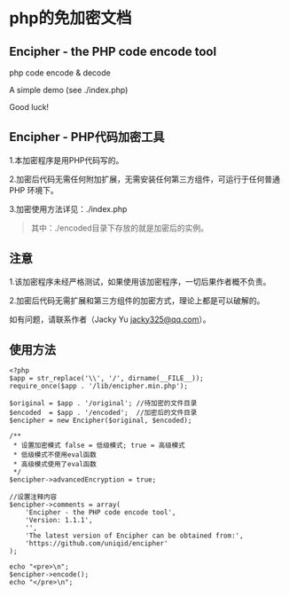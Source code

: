 # php的免加密文档
## Encipher - the PHP code encode tool ##

php code encode &amp; decode

A simple demo (see ./index.php)

Good luck!



## Encipher - PHP代码加密工具 ##

1.本加密程序是用PHP代码写的。

2.加密后代码无需任何附加扩展，无需安装任何第三方组件，可运行于任何普通 PHP 环境下。

3.加密使用方法详见：./index.php

> 其中：./encoded目录下存放的就是加密后的实例。



## 注意 ##

1.该加密程序未经严格测试，如果使用该加密程序，一切后果作者概不负责。

2.加密后代码无需扩展和第三方组件的加密方式，理论上都是可以破解的。

如有问题，请联系作者（Jacky Yu <jacky325@qq.com>）。
## 使用方法
```
<?php
$app = str_replace('\\', '/', dirname(__FILE__));
require_once($app . '/lib/encipher.min.php');
 
$original = $app . '/original'; //待加密的文件目录
$encoded  = $app . '/encoded';  //加密后的文件目录
$encipher = new Encipher($original, $encoded);
 
/**
 * 设置加密模式 false = 低级模式; true = 高级模式
 * 低级模式不使用eval函数
 * 高级模式使用了eval函数
 */
$encipher->advancedEncryption = true;
 
//设置注释内容
$encipher->comments = array(
    'Encipher - the PHP code encode tool',
    'Version: 1.1.1',
    '',
    'The latest version of Encipher can be obtained from:',
    'https://github.com/uniqid/encipher'
);
 
echo "<pre>\n";
$encipher->encode();
echo "</pre>\n";
```
